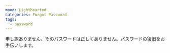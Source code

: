```yaml
---
mood: Lighthearted
categories: Forgot Password
tags:
  - password
---
```

申し訳ありません、そのパスワードは正しくありません。パスワードの復旧をお手伝いします。
